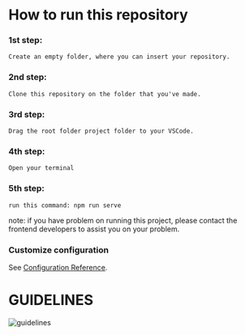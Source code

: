 # How to run this repository

### 1st step:
```
Create an empty folder, where you can insert your repository.
```

### 2nd step:
```
Clone this repository on the folder that you've made.
```

### 3rd step:
```
Drag the root folder project folder to your VSCode.
```

### 4th step:
```
Open your terminal
```

### 5th step:
```
run this command: npm run serve
```

note: if you have problem on running this project, please contact the frontend developers to assist you on your problem.

### Customize configuration
See [Configuration Reference](https://cli.vuejs.org/config/).

# GUIDELINES
![guidelines](https://user-images.githubusercontent.com/56121820/112753280-9131d680-9009-11eb-812e-51ac304f76bb.png)

